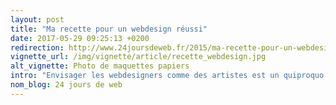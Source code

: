 ```yaml
---
layout: post
title: "Ma recette pour un webdesign réussi"
date: 2017-05-29 09:25:13 +0200
redirection: http://www.24joursdeweb.fr/2015/ma-recette-pour-un-webdesign-reussi/
vignette_url: /img/vignette/article/recette_webdesign.jpg
alt_vignette: Photo de maquettes papiers
intro: "Envisager les webdesigners comme des artistes est un quiproquo récurrent dans le milieu du web. Je ne compte plus le nombre..."
nom_blog: 24 jours de web
---
```

